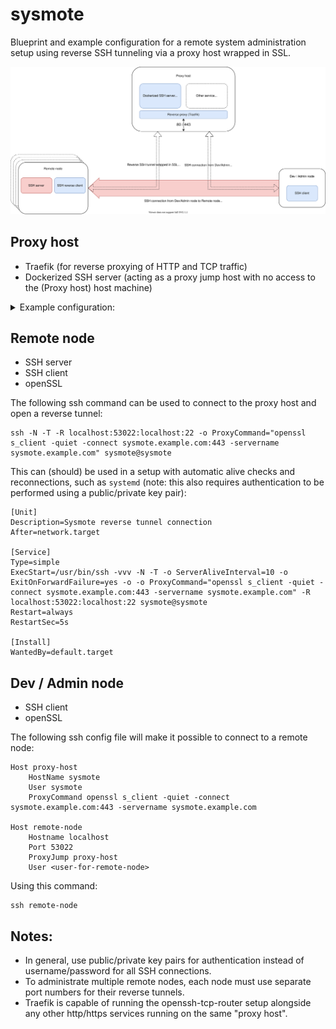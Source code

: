 # sysmote
Blueprint and example configuration for a remote system administration setup using reverse SSH tunneling via a proxy host wrapped in SSL.

![](images/sysmote.drawio.svg)

## Proxy host
* Traefik (for reverse proxying of HTTP and TCP traffic)
* Dockerized SSH server (acting as a proxy jump host with no access to the (Proxy host) host machine)

<details>
<summary>Example configuration:</summary> 

```yaml
version: "3"

services:

  traefik:
    image: "traefik:v2.5"
    container_name: "traefik"
    restart: unless-stopped
    command:
      #      - "--log.level=DEBUG"
      - "--providers.docker=true"
      - "--providers.docker.exposedbydefault=false"
      - "--entrypoints.web.address=:80"
      - "--entrypoints.web.http.redirections.entryPoint.to=websecure"
      - "--entrypoints.web.http.redirections.entryPoint.scheme=https"
      - "--entrypoints.websecure.address=:443"
      - "--certificatesresolvers.LEresolver.acme.httpchallenge=true"
      - "--certificatesresolvers.LEresolver.acme.httpchallenge.entrypoint=web"
      #      - "--certificatesresolvers.LEresolver.acme.caserver=https://acme-staging-v02.api.letsencrypt.org/directory"
      - "--certificatesresolvers.LEresolver.acme.email=<your_email>"
      - "--certificatesresolvers.LEresolver.acme.storage=/letsencrypt/acme.json"
    ports:
      - "80:80"
      - "443:443"
    volumes:
      - "./letsencrypt:/letsencrypt"
      - "/var/run/docker.sock:/var/run/docker.sock:ro"

  openssh:
    image: lscr.io/linuxserver/openssh-server
    container_name: openssh
    environment:
      - PUID=1000
      - PGID=1000
      - TZ=Europe/London
      - PUBLIC_KEY=yourpublickey #optional
      - PUBLIC_KEY_FILE=/path/to/file #optional
      - PUBLIC_KEY_DIR=/path/to/directory/containing/_only_/pubkeys #optional
      - PUBLIC_KEY_URL=https://github.com/username.keys #optional
      - SUDO_ACCESS=false #optional
      - PASSWORD_ACCESS=false #optional
      - USER_PASSWORD=password #optional
      - USER_PASSWORD_FILE=/path/to/file #optional
      - USER_NAME=linuxserver.io #optional
      - DOCKER_MODS=linuxserver/mods:openssh-server-ssh-tunnel
    restart: unless-stopped
    labels:
      - "traefik.enable=true"
      - "traefik.tcp.routers.sysmote.rule=HostSNI(`sysmote.example.com`)"
      - "traefik.tcp.routers.sysmote.entrypoints=websecure"
      - "traefik.tcp.routers.sysmote.tls.certresolver=LEresolver"
      - "traefik.tcp.routers.sysmote.service=sysmote_service"
      - "traefik.tcp.services.sysmote_service.loadbalancer.server.port=2222"
```
</details>


## Remote node
* SSH server
* SSH client
* openSSL

The following ssh command can be used to connect to the proxy host and open a reverse tunnel:
```
ssh -N -T -R localhost:53022:localhost:22 -o ProxyCommand="openssl s_client -quiet -connect sysmote.example.com:443 -servername sysmote.example.com" sysmote@sysmote
```

This can (should) be used in a setup with automatic alive checks and reconnections, such as `systemd` (note: this also requires authentication to be performed using a public/private key pair):
```
[Unit]
Description=Sysmote reverse tunnel connection
After=network.target

[Service]
Type=simple
ExecStart=/usr/bin/ssh -vvv -N -T -o ServerAliveInterval=10 -o ExitOnForwardFailure=yes -o -o ProxyCommand="openssl s_client -quiet -connect sysmote.example.com:443 -servername sysmote.example.com" -R localhost:53022:localhost:22 sysmote@sysmote
Restart=always
RestartSec=5s

[Install]
WantedBy=default.target
```


## Dev / Admin node
* SSH client
* openSSL

The following ssh config file will make it possible to connect to a remote node:

```
Host proxy-host
    HostName sysmote
    User sysmote
    ProxyCommand openssl s_client -quiet -connect sysmote.example.com:443 -servername sysmote.example.com

Host remote-node
    Hostname localhost
    Port 53022
    ProxyJump proxy-host
    User <user-for-remote-node>
```

Using this command:
```
ssh remote-node
```

## Notes:
* In general, use public/private key pairs for authentication instead of username/password for all SSH connections.
* To administrate multiple remote nodes, each node must use separate port numbers for their reverse tunnels.
* Traefik is capable of running the openssh-tcp-router setup alongside any other http/https services running on the same "proxy host".